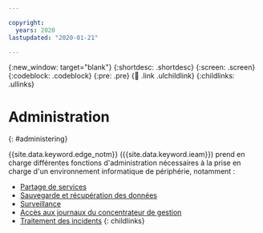 ```yaml
---

copyright:
  years: 2020
lastupdated: "2020-01-21"

---
```


{:new_window: target="blank"}
{:shortdesc: .shortdesc}
{:screen: .screen}
{:codeblock: .codeblock}
{:pre: .pre}
{:child: .link .ulchildlink}
{:childlinks: .ullinks}

# Administration
{: #administering}

{{site.data.keyword.edge_notm}} ({{site.data.keyword.ieam}}) prend en charge différentes fonctions d'administration nécessaires à la prise en charge d'un environnement informatique de périphérie, notamment :

* [Partage de services](multi_tenancy.md)
* [Sauvegarde et récupération des données](backup_recovery.md)
* [Surveillance](monitoring.md)
* [Accès aux journaux du concentrateur de gestion](accessing_logs.md)
* [Traitement des incidents](troubleshooting.md)
{: childlinks}
